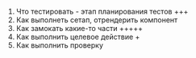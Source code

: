 1. Что тестировать - этап планирования тестов +++
2. Как выполнеть сетап, отрендерить компонент
3. Как замокать какие-то части +++++
4. Как выполнить целевое действие +
5. Как выполнить проверку
